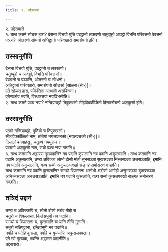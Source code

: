 ```yaml
---
title: २. उद्देसवारो

---
```

२. उद्देसवारो  
१. तत्थ कतमे सोळस हारा? देसना विचयो युत्ति पदट्ठानो लक्खणो चतुब्यूहो आवट्टो विभत्ति परिवत्तनो वेवचनो पञ्‍ञत्ति ओतरणो सोधनो अधिट्ठानो परिक्खारो समारोपनो इति।  


## तस्सानुगीति

देसना विचयो युत्ति, पदट्ठानो च लक्खणो।  
चतुब्यूहो च आवट्टो, विभत्ति परिवत्तनो॥  
वेवचनो च पञ्‍ञत्ति, ओतरणो च सोधनो।  
अधिट्ठानो परिक्खारो, समारोपनो सोळसो [सोळस (सी॰)]॥  
एते सोळस हारा, पकित्तिता अत्थतो असंकिण्णा।  
एतेसञ्‍चेव भवति, वित्थारतया नयविभत्तीति॥  
२. तत्थ कतमे पञ्‍च नया? नन्दियावट्टो तिपुक्खलो सीहविक्‍कीळितो दिसालोचनो अङ्कुसो इति।  


## तस्सानुगीति

पठमो नन्दियावट्टो, दुतियो च तिपुक्खलो।  
सीहविक्‍कीळितो नाम, ततियो नयलञ्‍जको [नयलञ्छको (सी॰)]॥  
दिसालोचनमाहंसु , चतुत्थं नयमुत्तमं।  
पञ्‍चमो अङ्कुसो नाम, सब्बे पञ्‍च नया गताति॥  
३. तत्थ कतमानि अट्ठारस मूलपदानि? नव पदानि कुसलानि नव पदानि अकुसलानि। तत्थ कतमानि नव पदानि अकुसलानि, तण्हा अविज्‍जा लोभो दोसो मोहो सुभसञ्‍ञा सुखसञ्‍ञा निच्‍चसञ्‍ञा अत्तसञ्‍ञाति, इमानि नव पदानि अकुसलानि, यत्थ सब्बो अकुसलपक्खो सङ्गहं समोसरणं गच्छति।  
तत्थ कतमानि नव पदानि कुसलानि? समथो विपस्सना अलोभो अदोसो अमोहो असुभसञ्‍ञा दुक्खसञ्‍ञा अनिच्‍चसञ्‍ञा अनत्तसञ्‍ञाति, इमानि नव पदानि कुसलानि, यत्थ सब्बो कुसलपक्खो सङ्गहं समोसरणं गच्छति।  


## तत्रिदं उद्दानं

तण्हा च अविज्‍जापि च, लोभो दोसो तथेव मोहो च।  
चतुरो च विपल्‍लासा, किलेसभूमी नव पदानि॥  
समथो च विपस्सना च, कुसलानि च यानि तीणि मूलानि।  
चतुरो सतिपट्ठाना, इन्द्रियभूमी नव पदानि॥  
नवहि च पदेहि कुसला, नवहि च युज्‍जन्ति अकुसलपक्खा।  
एते खो मूलपदा, भवन्ति अट्ठारस पदानीति॥  
उद्देसवारो।  